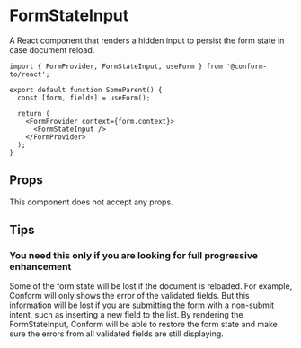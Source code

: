# FormStateInput

A React component that renders a hidden input to persist the form state in case document reload.

```tsx
import { FormProvider, FormStateInput, useForm } from '@conform-to/react';

export default function SomeParent() {
  const [form, fields] = useForm();

  return (
    <FormProvider context={form.context}>
      <FormStateInput />
    </FormProvider>
  );
}
```

## Props

This component does not accept any props.

## Tips

### You need this only if you are looking for full progressive enhancement

Some of the form state will be lost if the document is reloaded. For example, Conform will only shows the error of the validated fields. But this information will be lost if you are submitting the form with a non-submit intent, such as inserting a new field to the list. By rendering the FormStateInput, Conform will be able to restore the form state and make sure the errors from all validated fields are still displaying.
